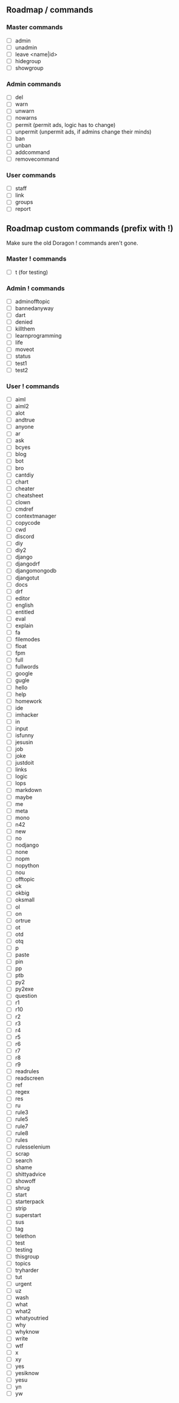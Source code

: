 ## Roadmap / commands

### Master commands
- [ ] admin
- [ ] unadmin
- [ ] leave <name|id>
- [ ] hidegroup
- [ ] showgroup

### Admin commands
- [ ] del
- [ ] warn
- [ ] unwarn
- [ ] nowarns
- [ ] permit (permit ads, logic has to change)
- [ ] unpermit (unpermit ads, if admins change their minds)
- [ ] ban
- [ ] unban
- [ ] addcommand <name>
- [ ] removecommand <name>

### User commands
- [ ] staff
- [ ] link
- [ ] groups
- [ ] report

## Roadmap custom commands (prefix with !)
Make sure the old Doragon ! commands aren't gone.
### Master ! commands
- [ ] t (for testing)

### Admin ! commands
- [ ] adminofftopic
- [ ] bannedanyway
- [ ] dart
- [ ] denied
- [ ] killthem
- [ ] learnprogramming
- [ ] life
- [ ] moveot
- [ ] status
- [ ] test1
- [ ] test2

### User ! commands
- [ ] aiml
- [ ] aiml2
- [ ] alot
- [ ] andtrue
- [ ] anyone
- [ ] ar
- [ ] ask
- [ ] bcyes
- [ ] blog
- [ ] bot
- [ ] bro
- [ ] cantdiy
- [ ] chart
- [ ] cheater
- [ ] cheatsheet
- [ ] clown
- [ ] cmdref
- [ ] contextmanager
- [ ] copycode
- [ ] cwd
- [ ] discord
- [ ] diy
- [ ] diy2
- [ ] django
- [ ] djangodrf
- [ ] djangomongodb
- [ ] djangotut
- [ ] docs
- [ ] drf
- [ ] editor
- [ ] english
- [ ] entitled
- [ ] eval
- [ ] explain
- [ ] fa
- [ ] filemodes
- [ ] float
- [ ] fpm
- [ ] full
- [ ] fullwords
- [ ] google
- [ ] gugle
- [ ] hello
- [ ] help
- [ ] homework
- [ ] ide
- [ ] imhacker
- [ ] in
- [ ] input
- [ ] isfunny
- [ ] jesusin
- [ ] job
- [ ] joke
- [ ] justdoit
- [ ] links
- [ ] logic
- [ ] lops
- [ ] markdown
- [ ] maybe
- [ ] me
- [ ] meta
- [ ] mono
- [ ] n42
- [ ] new
- [ ] no
- [ ] nodjango
- [ ] none
- [ ] nopm
- [ ] nopython
- [ ] nou
- [ ] offtopic
- [ ] ok
- [ ] okbig
- [ ] oksmall
- [ ] ol
- [ ] on
- [ ] ortrue
- [ ] ot
- [ ] otd
- [ ] otq
- [ ] p
- [ ] paste
- [ ] pin
- [ ] pp
- [ ] ptb
- [ ] py2
- [ ] py2exe
- [ ] question
- [ ] r1
- [ ] r10
- [ ] r2
- [ ] r3
- [ ] r4
- [ ] r5
- [ ] r6
- [ ] r7
- [ ] r8
- [ ] r9
- [ ] readrules
- [ ] readscreen
- [ ] ref
- [ ] regex
- [ ] res
- [ ] ru
- [ ] rule3
- [ ] rule5
- [ ] rule7
- [ ] rule8
- [ ] rules
- [ ] rulesselenium
- [ ] scrap
- [ ] search
- [ ] shame
- [ ] shittyadvice
- [ ] showoff
- [ ] shrug
- [ ] start
- [ ] starterpack
- [ ] strip
- [ ] superstart
- [ ] sus
- [ ] tag
- [ ] telethon
- [ ] test
- [ ] testing
- [ ] thisgroup
- [ ] topics
- [ ] tryharder
- [ ] tut
- [ ] urgent
- [ ] uz
- [ ] wash
- [ ] what
- [ ] what2
- [ ] whatyoutried
- [ ] why
- [ ] whyknow
- [ ] write
- [ ] wtf
- [ ] x
- [ ] xy
- [ ] yes
- [ ] yesiknow
- [ ] yesu
- [ ] yn
- [ ] yw
